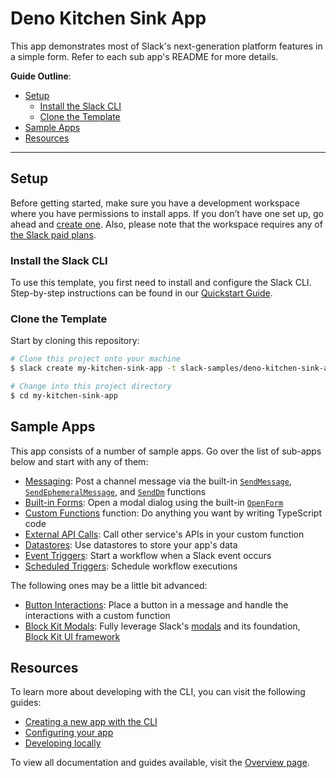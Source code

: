 # Deno Kitchen Sink App

This app demonstrates most of Slack's next-generation platform features in a
simple form. Refer to each sub app's README for more details.

**Guide Outline**:

- [Setup](#setup)
  - [Install the Slack CLI](#install-the-slack-cli)
  - [Clone the Template](#clone-the-template)
- [Sample Apps](#sample-apps)
- [Resources](#resources)

---

## Setup

Before getting started, make sure you have a development workspace where you
have permissions to install apps. If you don’t have one set up, go ahead and
[create one](https://slack.com/create). Also, please note that the workspace
requires any of [the Slack paid plans](https://slack.com/pricing).

### Install the Slack CLI

To use this template, you first need to install and configure the Slack CLI.
Step-by-step instructions can be found in our
[Quickstart Guide](https://api.slack.com/future/quickstart).

### Clone the Template

Start by cloning this repository:

```zsh
# Clone this project onto your machine
$ slack create my-kitchen-sink-app -t slack-samples/deno-kitchen-sink-app

# Change into this project directory
$ cd my-kitchen-sink-app
```

## Sample Apps

This app consists of a number of sample apps. Go over the list of sub-apps below
and start with any of them:

- [Messaging](./Messaging/): Post a channel message via the built-in
  [`SendMessage`](https://api.slack.com/future/functions#send-message),
  [`SendEphemeralMessage`](https://api.slack.com/future/functions#send-ephemeral-message),
  and [`SendDm`](https://api.slack.com/future/functions#send-direct-message)
  functions
- [Built-in Forms](./Built-in_Forms/): Open a modal dialog using the built-in
  [`OpenForm`](https://api.slack.com/future/functions#open-a-form)
- [Custom Functions](./Custom_Functions/) function: Do anything you want by
  writing TypeScript code
- [External API Calls](./External_API_Calls/): Call other service's APIs in your
  custom function
- [Datastores](./Datastores/): Use datastores to store your app's data
- [Event Triggers](./Event_Triggers/): Start a workflow when a Slack event
  occurs
- [Scheduled Triggers](./Scheduled_Triggers/): Schedule workflow executions

The following ones may be a little bit advanced:

- [Button Interactions](./Button_Interactions/): Place a button in a message and
  handle the interactions with a custom function
- [Block Kit Modals](./Block_Kit_Modals/): Fully leverage Slack's
  [modals](https://api.slack.com/surfaces/modals/using) and its foundation,
  [Block Kit UI framework](https://api.slack.com/block-kit)

## Resources

To learn more about developing with the CLI, you can visit the following guides:

- [Creating a new app with the CLI](https://api.slack.com/future/create)
- [Configuring your app](https://api.slack.com/future/manifest)
- [Developing locally](https://api.slack.com/future/run)

To view all documentation and guides available, visit the
[Overview page](https://api.slack.com/future/overview).
